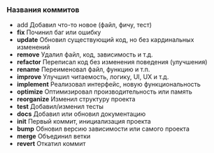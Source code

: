 
### Названия коммитов

- add	Добавил что-то новое (файл, фичу, тест)
- **fix**	Починил баг или ошибку
- **update**	Обновил существующий код, но без кардинальных изменений
- **remove**	Удалил файл, код, зависимость и т.д.
- **refactor**	Переписал код без изменения поведения (улучшения)
- **rename**	Переименовал файл, функцию и т.п.
- **improve**	Улучшил читаемость, логику, UI, UX и т.д.
- **implement**	Реализовал интерфейс, новую функциональность
- **optimize**	Оптимизировал производительность или память
- **reorganize**	Изменил структуру проекта
- **test**	Добавил/изменил тесты
- **docs**	 Добавил или обновил документацию
- **init**	Первый коммит, инициализация проекта
- **bump** Обновил версию зависимости или самого проекта
- **merge**	Объединил ветки
- **revert**	Откатил коммит












